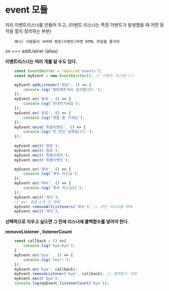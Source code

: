 # event 모듈

미리 이벤트리스너를 만들어 두고, (이벤트 리스너는 특정 이벤트가 발생했을 때 어떤 동작을 할지 정의하는 부분)

```
    예시) 사람들이 서버에 방문(이벤트)하면 HTML 파일을 줄거야
```

on === addListner (alias)

__이벤트리스너는 여러 개를 달 수도 있다.__

```javascript
    const EventEmitter = require('events');
    const myEvent = new EventEmitter(); // 이벤트 커스텀!!!!

    myEvent.addListener('방문', () => {
        console.log('방문해주셔서 감사합니다.');
    });
    myEvent.on('종료', () => {
        console.log('안녕히가세요');
    });
    myEvent.on('종료', () => {
        console.log('제발 좀 가세요');
    });
    myEvent.once('특별이벤트', () => {
        console.log('한 반만 실행됩니다.');
    });
    
    myEvent.emit('방문');
    myEvent.emit('종료');
    myEvent.emit('특별이벤트');
    myEvent.emit('특별이벤트');

    myEvent.on('계속', () => {
        console.log('계속 리스닝');
    });
    myEvent.on('계속', () => {
        console.log('계속 리스닝22');
    });
    myEvent.emit('계속');
    // ex) 종료 2개 다 해제
    myEvent.removeAllListeners('계속'); // 모든 리스너를 해제 
    myEvent.emit('계속');
```

__선택적으로 지우고 싶으면 그 전에 리스너에 콜백함수를 넣어야 한다.__

__removeListener , listenerCount__
```javascript
    const callback = () =>{
        console.log('bye~bye');
    }
    myEvent.on('bye' , () => {
        console.log('hey!!');
    });
    myEvent.on('bye', callback);
    myEvent.removeListener('bye', callback); // 콜백함수 삭제 
    myEvent.emit('bye');
    console.log(myEvent.listenerCount('bye'));
```